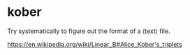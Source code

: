 # kober

Try systematically to figure out the format of a (text) file.

https://en.wikipedia.org/wiki/Linear_B#Alice_Kober's_triplets

